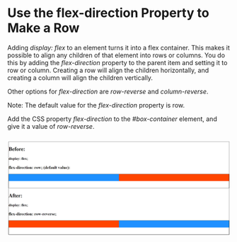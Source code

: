 ﻿# Use the flex-direction Property to Make a Row

Adding *display: flex* to an element turns it into a flex container. 
This makes it possible to align any children of that 
element into rows or columns. You do this by adding the *flex-direction*
property to the parent item and setting it to row or column. 
Creating a row will align the children horizontally, 
and creating a column will align the children vertically.

Other options for *flex-direction* are *row-reverse* and *column-reverse*.

Note: The default value for the *flex-direction* property is row.

Add the CSS property *flex-direction* 
to the *#box-container* element, 
and give it a value of *row-reverse*.

### ![](https://github.com/AndriiKot/CSS__Flexbox__FreeCodeCamp/blob/main/__03__Use_the_flex-direction_Property_to_Make_a_Row/imgs/before_and_after.png)


